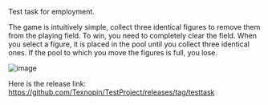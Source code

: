 Test task for employment. 

The game is intuitively simple, collect three identical figures to remove them from the playing field. To win, you need to completely clear the field. When you select a figure, it is placed in the pool until you collect three identical ones. If the pool to which you move the figures is full, you lose.

![image](https://github.com/user-attachments/assets/bafad893-ac5f-4779-8a2b-a08a7d57816c)

Here is the release link: https://github.com/Texnopin/TestProject/releases/tag/testtask
